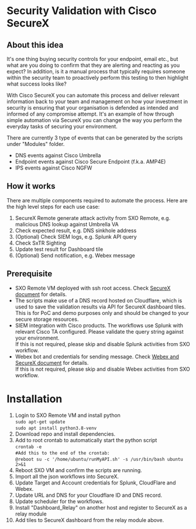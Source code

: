 # Security Validation with Cisco SecureX

## About this idea

It's one thing buying security controls for your endpoint, email etc., but what are you doing to confirm that they are alerting and reacting as you expect? In addition, is it a manual process that typically requires someone within the security team to proactively perform this testing to then highlight what success looks like?

With Cisco SecureX you can automate this process and deliver relevant information back to your team and management on how your investment in security is ensuring that your organisation is defended as intended and informed of any compromise attempt. It's an example of how through simple automation via SecureX you can change the way you perform the everyday tasks of securing your environment.

There are currently 3 type of events that can be generated by the scripts under "Modules" folder.

*   DNS events against Cisco Umbrella
*   Endpoint events against Cisco Secure Endpoint (f.k.a. AMP4E)
*   IPS events against Cisco NGFW

## How it works

There are multiple components required to automate the process. Here are the high level steps for each use case:

1.  SecureX Remote generate attack activity from SXO Remote, e.g. malicious DNS lookup against Umbrella VA
2.  Check expected result, e.g. DNS sinkhole address
3.  (Optional) Check SIEM logs, e.g. Splunk API query
4.  Check SxTR Sighting
5.  Update test result for Dashboard tile
6.  (Optional) Send notification, e.g. Webex message

## Prerequisite

*   SXO Remote VM deployed with ssh root access. Check [SecureX document](https://ciscosecurity.github.io/sxo-05-security-workflows/remote/setup) for details.
*   The scripts make use of a DNS record hosted on Cloudflare, which is used to save the validation results via API for SecureX dashboard tiles. This is for PoC and demo purposes only and should be changed to your secure storage resources.
*   SIEM integration with Cisco products. The workflows use Splunk with relevant Cisco TA configured. Please validate the query string against your environment.   
    If this is not required, please skip and disable Splunk activities from SXO workflow.
*   Webex bot and credentials for sending message. Check [Webex and SecureX document](https://ciscosecurity.github.io/sxo-05-security-workflows/atomics/configuration/webex) for details.  
    If this is not required, please skip and disable Webex activities from SXO workflow.

# Installation

1.  Login to SXO Remote VM and install python  
    `sudo apt-get update`  
    `sudo apt install python3.8-venv`
2.  Download repo and install dependencies.
3.  Add to root crontab to automatically start the python script  
    `crontab -e`  
    `#Add this to the end of the crontab:`  
    `@reboot su -c '/home/ubuntu/runMyAPI.sh' -s /usr/bin/bash ubuntu 2>&1`
4.  Reboot SXO VM and confirm the scripts are running.
5.  Import all the json workflows into SecureX.
6.  Update Target and Account credentials for Splunk, CloudFlare and Webex.
7.  Update URL and DNS for your Cloudflare ID and DNS record.
8.  Update scheduler for the workflows.
9.  Install "Dashboard\_Relay" on another host and register to SecureX as a relay module
10.  Add tiles to SecureX dashboard from the relay module above.
